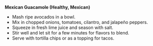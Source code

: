 **Mexican Guacamole (Healthy, Mexican)**
   - Mash ripe avocados in a bowl.
   - Mix in chopped onions, tomatoes, cilantro, and jalapeño peppers.
   - Squeeze in fresh lime juice and season with salt.
   - Stir well and let sit for a few minutes for flavors to blend.
   - Serve with tortilla chips or as a topping for tacos.